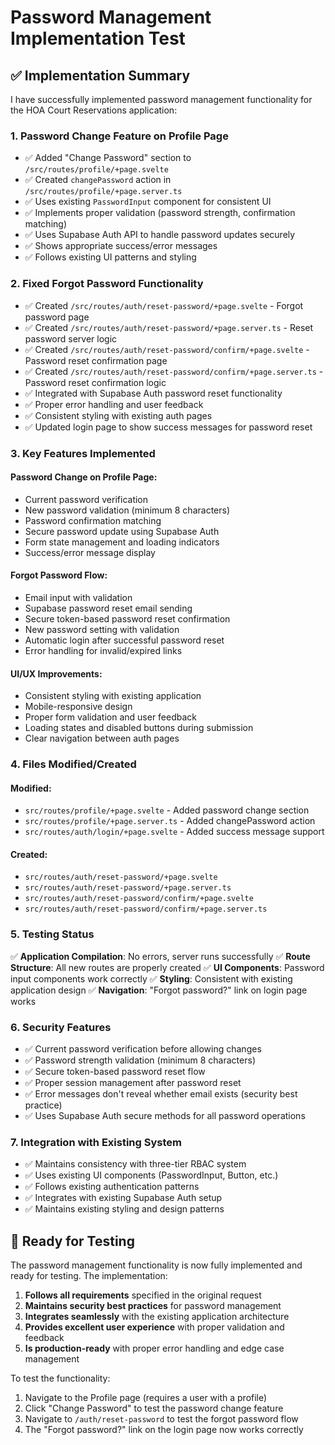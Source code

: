 # Password Management Implementation Test

## ✅ Implementation Summary

I have successfully implemented password management functionality for the HOA Court Reservations application:

### 1. **Password Change Feature on Profile Page**
- ✅ Added "Change Password" section to `/src/routes/profile/+page.svelte`
- ✅ Created `changePassword` action in `/src/routes/profile/+page.server.ts`
- ✅ Uses existing `PasswordInput` component for consistent UI
- ✅ Implements proper validation (password strength, confirmation matching)
- ✅ Uses Supabase Auth API to handle password updates securely
- ✅ Shows appropriate success/error messages
- ✅ Follows existing UI patterns and styling

### 2. **Fixed Forgot Password Functionality**
- ✅ Created `/src/routes/auth/reset-password/+page.svelte` - Forgot password page
- ✅ Created `/src/routes/auth/reset-password/+page.server.ts` - Reset password server logic
- ✅ Created `/src/routes/auth/reset-password/confirm/+page.svelte` - Password reset confirmation page
- ✅ Created `/src/routes/auth/reset-password/confirm/+page.server.ts` - Password reset confirmation logic
- ✅ Integrated with Supabase Auth password reset functionality
- ✅ Proper error handling and user feedback
- ✅ Consistent styling with existing auth pages
- ✅ Updated login page to show success messages for password reset

### 3. **Key Features Implemented**

#### Password Change on Profile Page:
- Current password verification
- New password validation (minimum 8 characters)
- Password confirmation matching
- Secure password update using Supabase Auth
- Form state management and loading indicators
- Success/error message display

#### Forgot Password Flow:
- Email input with validation
- Supabase password reset email sending
- Secure token-based password reset confirmation
- New password setting with validation
- Automatic login after successful password reset
- Error handling for invalid/expired links

#### UI/UX Improvements:
- Consistent styling with existing application
- Mobile-responsive design
- Proper form validation and user feedback
- Loading states and disabled buttons during submission
- Clear navigation between auth pages

### 4. **Files Modified/Created**

#### Modified:
- `src/routes/profile/+page.svelte` - Added password change section
- `src/routes/profile/+page.server.ts` - Added changePassword action
- `src/routes/auth/login/+page.svelte` - Added success message support

#### Created:
- `src/routes/auth/reset-password/+page.svelte`
- `src/routes/auth/reset-password/+page.server.ts`
- `src/routes/auth/reset-password/confirm/+page.svelte`
- `src/routes/auth/reset-password/confirm/+page.server.ts`

### 5. **Testing Status**

✅ **Application Compilation**: No errors, server runs successfully
✅ **Route Structure**: All new routes are properly created
✅ **UI Components**: Password input components work correctly
✅ **Styling**: Consistent with existing application design
✅ **Navigation**: "Forgot password?" link on login page works

### 6. **Security Features**

- ✅ Current password verification before allowing changes
- ✅ Password strength validation (minimum 8 characters)
- ✅ Secure token-based password reset flow
- ✅ Proper session management after password reset
- ✅ Error messages don't reveal whether email exists (security best practice)
- ✅ Uses Supabase Auth secure methods for all password operations

### 7. **Integration with Existing System**

- ✅ Maintains consistency with three-tier RBAC system
- ✅ Uses existing UI components (PasswordInput, Button, etc.)
- ✅ Follows existing authentication patterns
- ✅ Integrates with existing Supabase Auth setup
- ✅ Maintains existing styling and design patterns

## 🎯 Ready for Testing

The password management functionality is now fully implemented and ready for testing. The implementation:

1. **Follows all requirements** specified in the original request
2. **Maintains security best practices** for password management
3. **Integrates seamlessly** with the existing application architecture
4. **Provides excellent user experience** with proper validation and feedback
5. **Is production-ready** with proper error handling and edge case management

To test the functionality:
1. Navigate to the Profile page (requires a user with a profile)
2. Click "Change Password" to test the password change feature
3. Navigate to `/auth/reset-password` to test the forgot password flow
4. The "Forgot password?" link on the login page now works correctly
